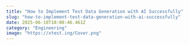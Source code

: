 ```yaml
---
title: "How to Implement Test Data Generation with AI Successfully"
slug: "how-to-implement-test-data-generation-with-ai-successfully"
date: 2025-06-18T10:00:46.461Z
category: "Engineering"
image: "https://xtest.ing/Cover.png"
---
```


